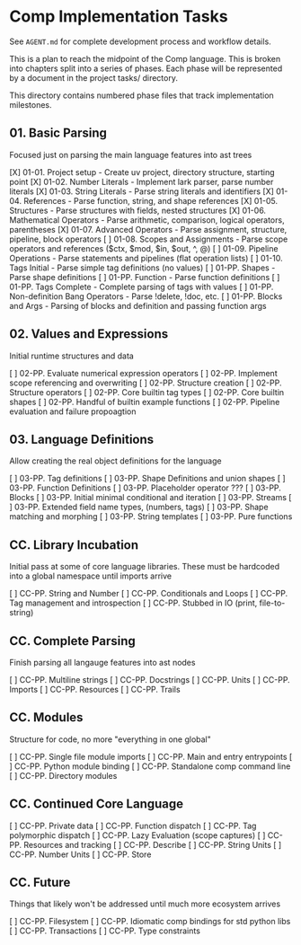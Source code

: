 # Comp Implementation Tasks

See `AGENT.md` for complete development process and workflow details.

This is a plan to reach the midpoint of the Comp language. This is broken into
chapters split into a series of phases. Each phase will be represented by
a document in the project tasks/ directory.

This directory contains numbered phase files that track implementation milestones.


## 01. Basic Parsing

Focused just on parsing the main language features into ast trees

[X] 01-01. Project setup - Create uv project, directory structure, starting point
[X] 01-02. Number Literals - Implement lark parser, parse number literals
[X] 01-03. String Literals - Parse string literals and identifiers
[X] 01-04. References - Parse function, string, and shape references
[X] 01-05. Structures - Parse structures with fields, nested structures
[X] 01-06. Mathematical Operators - Parse arithmetic, comparison, logical operators, parentheses
[X] 01-07. Advanced Operators - Parse assignment, structure, pipeline, block operators
[ ] 01-08. Scopes and Assignments - Parse scope operators and references ($ctx, $mod, $in, $out, ^, @)
[ ] 01-09. Pipeline Operations - Parse statements and pipelines (flat operation lists)
[ ] 01-10. Tags Initial - Parse simple tag definitions (no values)
[ ] 01-PP. Shapes - Parse shape definitions
[ ] 01-PP. Function - Parse function definitions
[ ] 01-PP. Tags Complete - Complete parsing of tags with values
[ ] 01-PP. Non-definition Bang Operators - Parse !delete, !doc, etc.
[ ] 01-PP. Blocks and Args - Parsing of blocks and definition and passing function args

## 02. Values and Expressions

Initial runtime structures and data

[ ] 02-PP. Evaluate numerical expression operators
[ ] 02-PP. Implement scope referencing and overwriting
[ ] 02-PP. Structure creation
[ ] 02-PP. Structure operators
[ ] 02-PP. Core builtin tag types
[ ] 02-PP. Core builtin shapes
[ ] 02-PP. Handful of builtin example functions
[ ] 02-PP. Pipeline evaluation and failure propoagtion

## 03. Language Definitions

Allow creating the real object definitions for the language

[ ] 03-PP. Tag definitions
[ ] 03-PP. Shape Definitions and union shapes
[ ] 03-PP. Function Definitions
[ ] 03-PP. Placeholder operator ???
[ ] 03-PP. Blocks
[ ] 03-PP. Initial minimal conditional and iteration
[ ] 03-PP. Streams
[ ] 03-PP. Extended field name types, (numbers, tags)
[ ] 03-PP. Shape matching and morphing
[ ] 03-PP. String templates
[ ] 03-PP. Pure functions

## CC. Library Incubation

Initial pass at some of core language libraries. 
These must be hardcoded into a global namespace until imports arrive

[ ] CC-PP. String and Number
[ ] CC-PP. Conditionals and Loops
[ ] CC-PP. Tag management and introspection
[ ] CC-PP. Stubbed in IO (print, file-to-string)

## CC. Complete Parsing

Finish parsing all langauge features into ast nodes

[ ] CC-PP. Multiline strings
[ ] CC-PP. Docstrings
[ ] CC-PP. Units
[ ] CC-PP. Imports
[ ] CC-PP. Resources
[ ] CC-PP. Trails

## CC. Modules

Structure for code, no more "everything in one global"

[ ] CC-PP. Single file module imports
[ ] CC-PP. Main and entry entrypoints
[ ] CC-PP. Python module binding
[ ] CC-PP. Standalone comp command line
[ ] CC-PP. Directory modules

## CC. Continued Core Language

[ ] CC-PP. Private data
[ ] CC-PP. Function dispatch
[ ] CC-PP. Tag polymorphic dispatch
[ ] CC-PP. Lazy Evaluation (scope captures)
[ ] CC-PP. Resources and tracking
[ ] CC-PP. Describe
[ ] CC-PP. String Units
[ ] CC-PP. Number Units
[ ] CC-PP. Store

## CC. Future

Things that likely won't be addressed until much more ecosystem arrives

[ ] CC-PP. Filesystem 
[ ] CC-PP. Idiomatic comp bindings for std python libs
[ ] CC-PP. Transactions
[ ] CC-PP. Type constraints